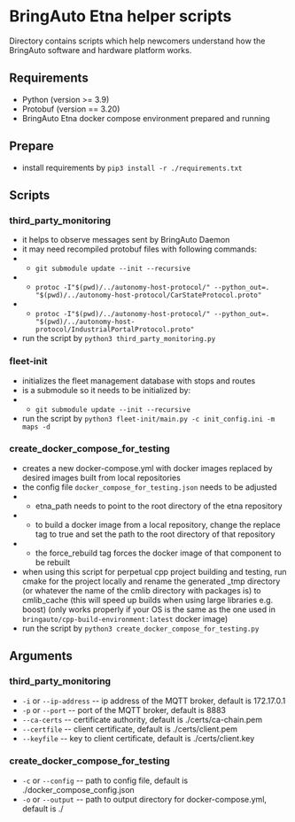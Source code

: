 
# BringAuto Etna helper scripts

Directory contains scripts which help newcomers
understand how the BringAuto software and hardware platform works.

## Requirements

- Python (version >= 3.9)
- Protobuf (version == 3.20)
- BringAuto Etna docker compose environment prepared and running


## Prepare

- install requirements by `pip3 install -r ./requirements.txt`


## Scripts

### third_party_monitoring

- it helps to observe messages sent by BringAuto Daemon
- it may need recompiled protobuf files with following commands:
- - `git submodule update --init --recursive`
- - `protoc -I"$(pwd)/../autonomy-host-protocol/" --python_out=. "$(pwd)/../autonomy-host-protocol/CarStateProtocol.proto"`
- - `protoc -I"$(pwd)/../autonomy-host-protocol/" --python_out=. "$(pwd)/../autonomy-host-protocol/IndustrialPortalProtocol.proto"`
- run the script by `python3 third_party_monitoring.py`

### fleet-init

- initializes the fleet management database with stops and routes
- is a submodule so it needs to be initialized by:
- - `git submodule update --init --recursive`
- run the script by `python3 fleet-init/main.py -c init_config.ini -m maps -d`

### create_docker_compose_for_testing

- creates a new docker-compose.yml with docker images replaced by desired images built from local repositories
- the config file `docker_compose_for_testing.json` needs to be adjusted
- - etna_path needs to point to the root directory of the etna repository
- - to build a docker image from a local repository, change the replace tag to true and set the path to the root directory of that repository
- - the force_rebuild tag forces the docker image of that component to be rebuilt
- when using this script for perpetual cpp project building and testing, run cmake for the project locally and rename the generated _tmp directory (or whatever the name of the cmlib directory with packages is) to cmlib_cache (this will speed up builds when using large libraries e.g. boost) (only works properly if your OS is the same as the one used in `bringauto/cpp-build-environment:latest` docker image)
- run the script by `python3 create_docker_compose_for_testing.py`

## Arguments

### third_party_monitoring

- `-i` or `--ip-address` -- ip address of the MQTT broker, default is 172.17.0.1
- `-p` or `--port` -- port of the MQTT broker, default is 8883
- `--ca-certs` -- certificate authority, default is ./certs/ca-chain.pem
- `--certfile` -- client certificate, default is ./certs/client.pem
- `--keyfile` -- key to client certificate, default is ./certs/client.key

### create_docker_compose_for_testing

- `-c` or `--config` -- path to config file, default is ./docker_compose_config.json
- `-o` or `--output` -- path to output directory for docker-compose.yml, default is ./
